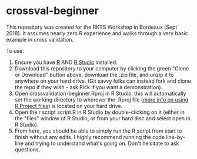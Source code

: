 # crossval-beginner

This repository was created for the RKTS Workshop in Bordeaux (Sept 2018). It assumes nearly zero R experience and walks through a very basic example in cross validation.

To use:

1. Ensure you have [R](https://cran.r-project.org/) AND [R Studio](https://www.rstudio.com/products/rstudio/download/#download) installed.
2. Download this repository to your computer by clicking the green "Clone or Download" button above, download the .zip file, and unzip it to anywhere on your hard drive. (Git savvy folks can instead fork and clone the repo if they wish - ask Rick if you want a demonstration).
3. Open crossvalidation-beginner.Rproj in R Studio, this will automatically set the working directory to wherever the .Rproj file ([more info on using R Project files](https://support.rstudio.com/hc/en-us/articles/200526207-Using-Projects)) is located on your hard drive.
4. Open the r script script.R in R Studio by double-clicking on it (either in the "files" window of R Studio, or from your hard disc and select open in R Studio).
5. From here, you should be able to simply run the R script from start to finish without any edits. I highly recommend running the code line-by-line and trying to understand what's going on. Don't heisitate to ask questions.
